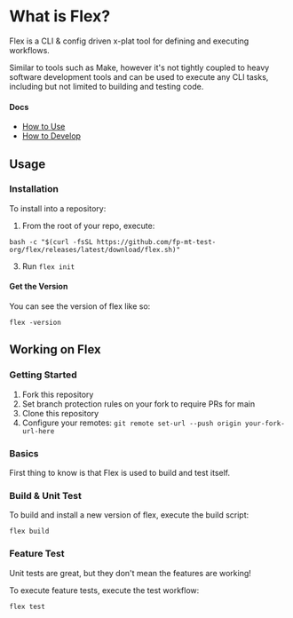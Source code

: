 # What is Flex?

Flex is a CLI & config driven x-plat tool for defining and executing workflows.

Similar to tools such as Make, however it's not tightly coupled to heavy software development tools and can be used to execute any CLI tasks, including but not limited to building and testing code.

#### Docs
- [How to Use](#usage)
- [How to Develop](#working-on-flex)

## Usage

### Installation

To install into a repository:

1. From the root of your repo, execute:
```
bash -c "$(curl -fsSL https://github.com/fp-mt-test-org/flex/releases/latest/download/flex.sh)"
```
3. Run `flex init`

#### Get the Version

You can see the version of flex like so:

    flex -version

## Working on Flex

### Getting Started

1. Fork this repository
2. Set branch protection rules on your fork to require PRs for main
3. Clone this repository
4. Configure your remotes: `git remote set-url --push origin your-fork-url-here`

### Basics

First thing to know is that Flex is used to build and test itself.

### Build & Unit Test

To build and install a new version of flex, execute the build script:

    flex build

### Feature Test

Unit tests are great, but they don't mean the features are working!

To execute feature tests, execute the test workflow:

    flex test
